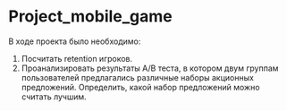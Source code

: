 # Project_mobile_game
В ходе проекта было необходимо:
1. Посчитать retention игроков.
2. Проанализировать результаты A/B теста, в котором двум группам пользователей предлагались различные наборы акционных предложений. Определить, какой набор предложений можно считать лучшим. 

